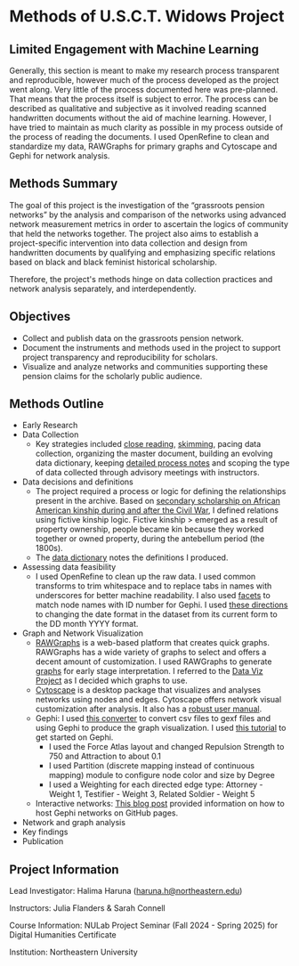 # Methods of U.S.C.T. Widows Project

## Limited Engagement with Machine Learning
Generally, this section is meant to make my research process transparent and reproducible, however much of the process developed as the project went along. Very little of the process documented here was pre-planned. That means that the process itself is subject to error. The process can be described as qualitative and subjective as it involved reading scanned handwritten documents without the aid of machine learning.
However, I have tried to maintain as much clarity as possible in my process outside of the process of reading the documents. I used OpenRefine to clean and standardize my data, RAWGraphs for primary graphs and Cytoscape and Gephi for network analysis.

## Methods Summary
The goal of this project is the investigation of the “grassroots pension networks” by the analysis and comparison of the networks using advanced network measurement metrics in order to ascertain the logics of community that held the networks together.
The project also aims to establish a project-specific intervention into data collection and design from handwritten documents by qualifying and emphasizing specific relations based on black and black feminist historical scholarship.

Therefore, the project's methods hinge on data collection practices and network analysis separately, and interdependently.

## Objectives
- Collect and publish data on the grassroots pension network.
- Document the instruments and methods used in the project to support project transparency and reproducibility for scholars.
- Visualize and analyze networks and communities supporting these pension claims for the scholarly public audience.

## Methods Outline
- Early Research
- Data Collection
    -  Key strategies included [close reading](https://history.byu.edu/close-reading#:~:text=Close%20reading%20is%20the%20careful,to%20answer%20a%20historical%20question.), [skimming](https://learningcenter.unc.edu/tips-and-tools/skimming/), pacing data collection, organizing the master document, building an evolving data dictionary, keeping [detailed process notes](https://docs.google.com/document/d/1htUY6QDQRN4LjNugiYYmG1AeRPxorzdNGG2QPiEU3Ns/edit?tab=t.0) and scoping the type of data collected through advisory meetings with instructors.
- Data decisions and definitions
    - The project required a process or logic for defining the relationships present in the archive. Based on [secondary scholarship on African American kinship during and after the Civil War](https://uncpress.org/book/9780807854761/the-claims-of-kinfolk/), I defined relations using fictive kinship logic. Fictive kinship > emerged as a result of property ownership, people became kin because they worked together or owned property, during the antebellum period (the 1800s).
    - The [data dictionary](https://docs.google.com/document/d/1m7fjO3q1YqrYe1gWYUqbTSkSrR1lrlFeIWDge9fDmgs/edit?tab=t.0#heading=h.gg928okkbku3) notes the definitions I produced. 
- Assessing data feasibility
    - I used OpenRefine to clean up the raw data. I used common transforms to trim whitespace and to replace tabs in names with underscores for better machine readability. I also used [facets](https://openrefine.org/docs/manual/facets) to match node names with ID number for Gephi. I used [these directions](https://librarycarpentry.github.io/lc-open-refine/10-data-transformation.html) to changing the date format in the dataset from its current form to the DD month YYYY format. 
- Graph and Network Visualization
    - [RAWGraphs](https://www.rawgraphs.io/) is a web-based platform that creates quick graphs. RAWGraphs has a wide variety of graphs to select and offers a decent amount of customization. I used RAWGraphs to generate [graphs](https://github.com/hharuna/usct-widows/tree/main/4.%20Graphs) for early stage interpretation. I referred to the [Data Viz Project](https://datavizproject.com/) as I decided which graphs to use.
    - [Cytoscape](https://cytoscape.org/) is a desktop package that visualizes and analyses networks using nodes and edges. Cytoscape offers network visual customization after analysis. It also has a [robust user manual](https://manual.cytoscape.org/en/stable/).
    - Gephi: I used [this converter](https://medialab.github.io/table2net/) to convert csv files to gexf files and using Gephi to produce the graph visualization. I used [this tutorial](https://gephi.org/tutorials/gephi-tutorial-quick_start.pdf) to get started on Gephi.
        - I used the Force Atlas layout and changed Repulsion Strength to 750 and Attraction to about 0.1
        - I used Partition (discrete mapping instead of continuous mapping) module to configure node color and size by Degree
        - I used a Weighting for each directed edge type: Attorney - Weight 1, Testifier - Weight 3, Related Soldier - Weight 5
    - Interactive networks: [This blog post](http://blog.miz.space/tutorial/2020/01/05/gephi-tutorial-sigma-js-plugin-publishing-interactive-graph-online/) provided information on how to host Gephi networks on GitHub pages.
- Network and graph analysis
- Key findings
- Publication

## Project  Information
Lead Investigator: Halima Haruna (haruna.h@northeastern.edu)

Instructors: Julia Flanders & Sarah Connell

Course Information: NULab Project Seminar (Fall 2024 - Spring 2025) for Digital Humanities Certificate

Institution: Northeastern University
